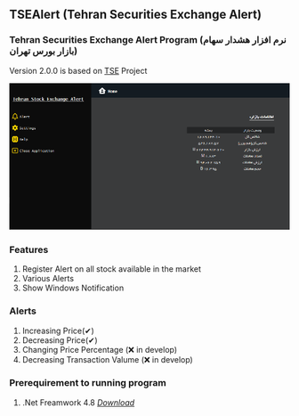 ## TSEAlert (Tehran Securities Exchange Alert)
### Tehran Securities Exchange Alert Program (نرم افزار هشدار سهام بازار بورس تهران)

Version 2.0.0 is based on [TSE](https://github.com/AFP33/TSE) Project

![](/Images/001.PNG)

### Features
1. Register Alert on all stock available in the market
2. Various Alerts
3. Show Windows Notification 

### Alerts
1. Increasing Price(✔)
2. Decreasing Price(✔)
3. Changing Price Percentage (❌ in develop)
4. Decreasing Transaction Valume (❌ in develop)

### Prerequirement to running program
1. .Net Freamwork 4.8 [*Download*](https://dotnet.microsoft.com/en-us/download/dotnet-framework)
